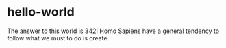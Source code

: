 # hello-world
The answer to this world is 342!
Homo Sapiens have a general tendency to follow what we must to do is create.
